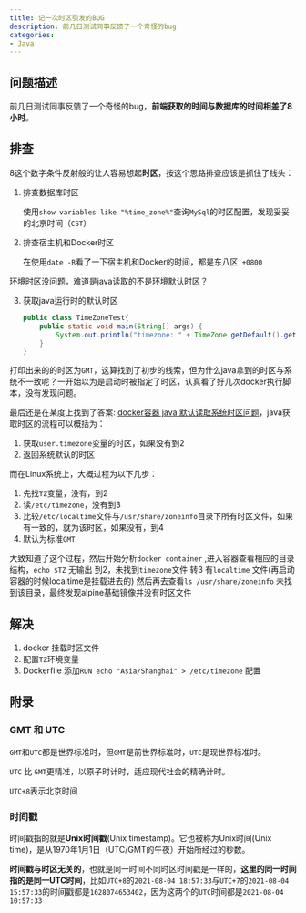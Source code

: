 ```yaml
---
title: 记一次时区引发的BUG
description: 前几日测试同事反馈了一个奇怪的bug
categories: 
- Java
---
```


## 问题描述

前几日测试同事反馈了一个奇怪的bug，**前端获取的时间与数据库的时间相差了8小时**。

## 排查

8这个数字条件反射般的让人容易想起**时区**，按这个思路排查应该是抓住了线头：

1. 排查数据库时区

   使用`show variables like "%time_zone%"`查询`MySql`的时区配置，发现妥妥的北京时间（`CST`）

2. 排查宿主机和Docker时区

   在使用`date -R`看了一下宿主机和Docker的时间，都是东八区` +0800`

环境时区没问题，难道是java读取的不是环境默认时区？

3. 获取java运行时的默认时区

   ```java
   public class TimeZoneTest{
       public static void main(String[] args) {
           System.out.println("timezone: " + TimeZone.getDefault().getID());
       }
   }
   ```

打印出来的的时区为`GMT`，这算找到了初步的线索，但为什么java拿到的时区与系统不一致呢？一开始以为是启动时被指定了时区，认真看了好几次docker执行脚本，没有发现问题。



最后还是在某度上找到了答案: [docker容器 java 默认读取系统时区问题](https://blog.csdn.net/SoberChina/article/details/84849860)，java获取时区的流程可以概括为：

1. 获取`user.timezone`变量的时区，如果没有到2
2. 返回系统默认的时区

而在Linux系统上，大概过程为以下几步：

1. 先找`TZ`变量，没有，到2
2. 读`/etc/timezone`，没有到3
3. 比较`/etc/localtime`文件与`/usr/share/zoneinfo`目录下所有时区文件，如果有一致的，就为该时区，如果没有，到4
4. 默认为标准`GMT`

大致知道了这个过程，然后开始分析`docker container` ,进入容器查看相应的目录结构，`echo $TZ` 无输出 到2，未找到`timezone`文件 转3 有`localtime` 文件(再启动容器的时候localtime是挂载进去的) 然后再去查看`ls /usr/share/zoneinfo` 未找到该目录，最终发现alpine基础镜像并没有时区文件

## 解决

1. docker 挂载时区文件
2. 配置`TZ`环境变量
3. Dockerfile 添加`RUN echo "Asia/Shanghai" > /etc/timezone` 配置

## 附录

### GMT 和 UTC

`GMT`和`UTC`都是世界标准时，但`GMT`是前世界标准时，`UTC`是现世界标准时。

`UTC` 比 `GMT`更精准，以原子时计时，适应现代社会的精确计时。

`UTC+8`表示北京时间



### 时间戳

时间戳指的就是**Unix时间戳**(Unix timestamp)。它也被称为Unix时间(Unix time)，是从1970年1月1日（UTC/GMT的午夜）开始所经过的秒数。



**时间戳与时区无关的**，也就是同一时间不同时区时间戳是一样的，**这里的同一时间指的是同一UTC时间**，比如`UTC+8`的`2021-08-04 18:57:33`与`UTC+7`的`2021-08-04 15:57:33`的时间戳都是`1628074653402`，因为这两个的`UTC`时间都是`2021-08-04 10:57:33`

